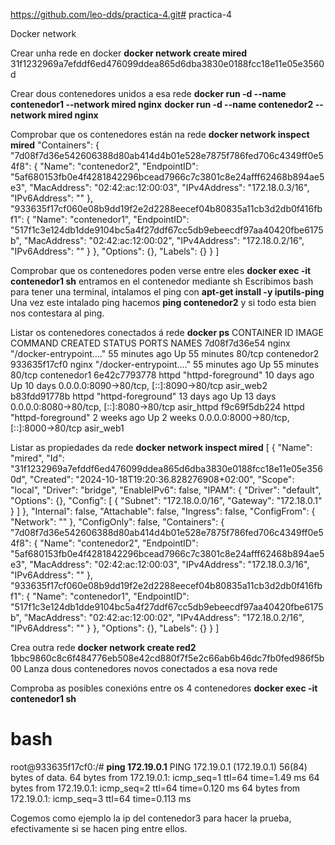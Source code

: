 https://github.com/leo-dds/practica-4.git# practica-4

Docker network

Crear unha rede en docker
 **docker network create mired**
31f1232969a7efddf6ed476099ddea865d6dba3830e0188fcc18e11e05e3560d

Crear dous contenedores unidos a esa rede
**docker run -d --name contenedor1 --network mired nginx**
**docker run -d --name contenedor2 --network mired nginx**

Comprobar que os contenedores están na rede
**docker network inspect mired**
"Containers": {
            "7d08f7d36e542606388d80ab414d4b01e528e7875f786fed706c4349ff0e54f8": {
                "Name": "contenedor2",
                "EndpointID": "5af680153fb0e4f4281842296bcead7966c7c3801c8e24afff62468b894ae5e3",
                "MacAddress": "02:42:ac:12:00:03",
                "IPv4Address": "172.18.0.3/16",
                "IPv6Address": ""
            },
            "933635f17cf060e08b9dd19f2e2d2288eecef04b80835a11cb3d2db0f416fbf1": {
                "Name": "contenedor1",
                "EndpointID": "517f1c3e124db1dde9104bc5a4f27ddf67cc5db9ebeecdf97aa40420fbe6175b",
                "MacAddress": "02:42:ac:12:00:02",
                "IPv4Address": "172.18.0.2/16",
                "IPv6Address": ""
            }
        },
        "Options": {},
        "Labels": {}
    }
]


Comprobar que os contenedores poden verse entre eles
**docker exec -it contenedor1 sh** entramos en el contenedor mediante sh 
Escribimos bash para tener una terminal, intalamos el ping con **apt-get install -y iputils-ping**
Una vez este intalado ping hacemos **ping contenedor2** y si todo esta bien nos contestara al ping.

Listar os contenedores conectados á rede
**docker ps**
CONTAINER ID   IMAGE     COMMAND                  CREATED          STATUS          PORTS                                     NAMES
7d08f7d36e54   nginx     "/docker-entrypoint.…"   55 minutes ago   Up 55 minutes   80/tcp                                    contenedor2
933635f17cf0   nginx     "/docker-entrypoint.…"   55 minutes ago   Up 55 minutes   80/tcp                                    contenedor1
6e42c7793778   httpd     "httpd-foreground"       10 days ago      Up 10 days      0.0.0.0:8090->80/tcp, [::]:8090->80/tcp   asir_web2
b83fdd91778b   httpd     "httpd-foreground"       13 days ago      Up 13 days      0.0.0.0:8080->80/tcp, [::]:8080->80/tcp   asir_httpd
f9c69f5db224   httpd     "httpd-foreground"       2 weeks ago      Up 2 weeks      0.0.0.0:8000->80/tcp, [::]:8000->80/tcp   asir_web1

Listar as propiedades da rede
 **docker network inspect mired**
[
    {
        "Name": "mired",
        "Id": "31f1232969a7efddf6ed476099ddea865d6dba3830e0188fcc18e11e05e3560d",
        "Created": "2024-10-18T19:20:36.828276908+02:00",
        "Scope": "local",
        "Driver": "bridge",
        "EnableIPv6": false,
        "IPAM": {
            "Driver": "default",
            "Options": {},
            "Config": [
                {
                    "Subnet": "172.18.0.0/16",
                    "Gateway": "172.18.0.1"
                }
            ]
        },
        "Internal": false,
        "Attachable": false,
        "Ingress": false,
        "ConfigFrom": {
            "Network": ""
        },
        "ConfigOnly": false,
        "Containers": {
            "7d08f7d36e542606388d80ab414d4b01e528e7875f786fed706c4349ff0e54f8": {
                "Name": "contenedor2",
                "EndpointID": "5af680153fb0e4f4281842296bcead7966c7c3801c8e24afff62468b894ae5e3",
                "MacAddress": "02:42:ac:12:00:03",
                "IPv4Address": "172.18.0.3/16",
                "IPv6Address": ""
            },
            "933635f17cf060e08b9dd19f2e2d2288eecef04b80835a11cb3d2db0f416fbf1": {
                "Name": "contenedor1",
                "EndpointID": "517f1c3e124db1dde9104bc5a4f27ddf67cc5db9ebeecdf97aa40420fbe6175b",
                "MacAddress": "02:42:ac:12:00:02",
                "IPv4Address": "172.18.0.2/16",
                "IPv6Address": ""
            }
        },
        "Options": {},
        "Labels": {}
    }
]

Crea outra rede
**docker network create red2**
1bbc9860c8c6f484776eb508e42cd880f7f5e2c66ab6b46dc7fb0fed986f5b00
Lanza dous contenedores novos conectados a esa nova rede

Comproba as posibles conexións entre os 4 contenedores
**docker exec -it contenedor1 sh**
# bash
root@933635f17cf0:/# **ping 172.19.0.1**
PING 172.19.0.1 (172.19.0.1) 56(84) bytes of data.
64 bytes from 172.19.0.1: icmp_seq=1 ttl=64 time=1.49 ms
64 bytes from 172.19.0.1: icmp_seq=2 ttl=64 time=0.120 ms
64 bytes from 172.19.0.1: icmp_seq=3 ttl=64 time=0.113 ms

Cogemos como ejemplo la ip del contenedor3 para hacer la prueba, efectivamente si se hacen ping entre ellos. 

